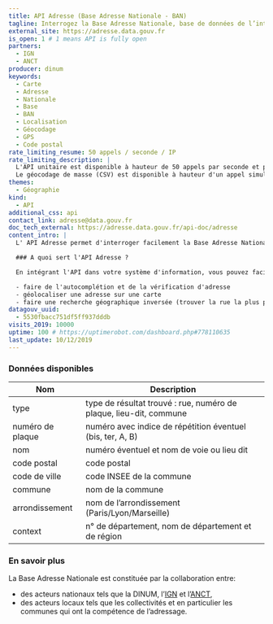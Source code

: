 ```yaml
---
title: API Adresse (Base Adresse Nationale - BAN)
tagline: Interrogez la Base Adresse Nationale, base de données de l’intégralité des adresses du territoire français
external_site: https://adresse.data.gouv.fr
is_open: 1 # 1 means API is fully open
partners:
  - IGN
  - ANCT
producer: dinum
keywords:
  - Carte
  - Adresse
  - Nationale
  - Base
  - BAN
  - Localisation
  - Géocodage
  - GPS
  - Code postal
rate_limiting_resume: 50 appels / seconde / IP
rate_limiting_description: |
  L'API unitaire est disponible à hauteur de 50 appels par seconde et par adresse IP.
  Le géocodage de masse (CSV) est disponible à hauteur d'un appel simultané par adresse IP.
themes:
  - Géographie
kind:
  - API
additional_css: api
contact_link: adresse@data.gouv.fr
doc_tech_external: https://adresse.data.gouv.fr/api-doc/adresse
content_intro: |
  L' API Adresse permet d'interroger facilement la Base Adresse Nationale.

  ### A quoi sert l'API Adresse ?

  En intégrant l'API dans votre système d'information, vous pouvez facilement rechercher une adresse et :

  - faire de l'autocomplétion et de la vérification d'adresse
  - géolocaliser une adresse sur une carte
  - faire une recherche géographique inversée (trouver la rue la plus proche de coordonnées géographiques)
datagouv_uuid:
  - 5530fbacc751df5ff937dddb
visits_2019: 10000
uptime: 100 # https://uptimerobot.com/dashboard.php#778110635
last_update: 10/12/2019
---
```


### Données disponibles

| Nom              | Description                                                        |
| ---------------- | ------------------------------------------------------------------ |
| type             | type de résultat trouvé : rue, numéro de plaque, lieu-dit, commune |
| numéro de plaque | numéro avec indice de répétition éventuel (bis, ter, A, B)         |
| nom              | numéro éventuel et nom de voie ou lieu dit                         |
| code postal      | code postal                                                        |
| code de ville    | code INSEE de la commune                                           |
| commune          | nom de la commune                                                  |
| arrondissement   | nom de l’arrondissement (Paris/Lyon/Marseille)                     |
| context          | n° de département, nom de département et de région                 |

### En savoir plus

La <External href='https://adresse.data.gouv.fr'>Base Adresse Nationale</External> est constituée par la collaboration entre:

- des acteurs nationaux tels que la DINUM, l’[IGN](http://ign.fr/) et l’[ANCT](https://agence-cohesion-territoires.gouv.fr),
- des acteurs locaux tels que les collectivités et en particulier les communes qui ont la compétence de l’adressage.
